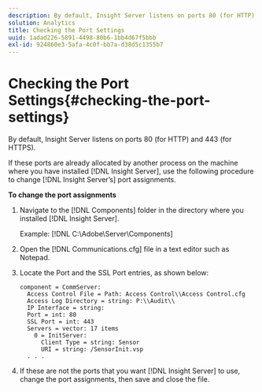 ```yaml
---
description: By default, Insight Server listens on ports 80 (for HTTP) and 443 (for HTTPS).
solution: Analytics
title: Checking the Port Settings
uuid: 1adad226-5891-4498-80b6-1bb4d67f5bbb
exl-id: 924860e3-5afa-4c0f-bb7a-d38d5c1355b7
---
```

# Checking the Port Settings{#checking-the-port-settings}

By default, Insight Server listens on ports 80 (for HTTP) and 443 (for HTTPS).

 If these ports are already allocated by another process on the machine where you have installed [!DNL Insight Server], use the following procedure to change [!DNL Insight Server’s] port assignments.

**To change the port assignments** 

1. Navigate to the [!DNL Components] folder in the directory where you installed [!DNL Insight Server].

   Example: [!DNL C:\Adobe\Server\Components]

1. Open the [!DNL Communications.cfg] file in a text editor such as Notepad.
1. Locate the Port and the SSL Port entries, as shown below:

   ```
   component = CommServer: 
     Access Control File = Path: Access Control\\Access Control.cfg
     Access Log Directory = string: P:\\Audit\\
     IP Interface = string: 
     Port = int: 80
     SSL Port = int: 443
     Servers = vector: 17 items
       0 = InitServer: 
         Client Type = string: Sensor
         URI = string: /SensorInit.vsp
     . . .
   ```

1. If these are not the ports that you want [!DNL Insight Server] to use, change the port assignments, then save and close the file.
